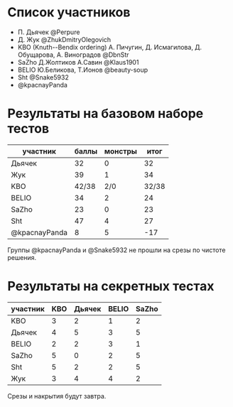 # Список участников
- П. Дьячек @Perpure
- Д. Жук @ZhukDmitryOlegovich
- KBO (Knuth--Bendix ordering) А. Пичугин, Д. Исмагилова, Д. Обущарова, А. Виноградов @DbnStr
- SaZho Д.Жолтиков А.Савин @Klaus1901
- BELIO Ю.Беликова, Т.Ионов @beauty-soup
- Sht @Snake5932
- @kpacnayPanda 

# Результаты на базовом наборе тестов

| участник              |баллы |монстры |итог |
|-----------------------|------|--------|-----|
|Дьячек                 |  32  |    0   |  32 |
|Жук                    |  39  |    1   |  34 |
|KBO                    |42/38 |   2/0  |32/38|
|BELIO                  |  34  |    2   |  24 |
|SaZho                  |  23  |    0   |  23 |
|Sht                    |  47  |    4   |  27 | 
|@kpacnayPanda          |   8  |    5   | -17 |  

Группы @kpacnayPanda и @Snake5932 не прошли на срезы по чистоте решения.

# Результаты на секретных тестах

| участник              | KBO  | Дьячек | BELIO | SaZho |
|-----------------------|------|--------|-------|-------|
|KBO                    |  3   |    2   |   1   |   2   |
|Дьячек                 |  4   |    5   |   3   |   5   |
|BELIO                  |  2   |    2   |   3   |   1   |
|SaZho                  |  5   |    0   |   2   |   5   |
|Sht                    |  5   |    2   |   2   |   5   |
|Жук                    |  3   |    4   |   4   |   2   |

Срезы и накрытия будут завтра.
